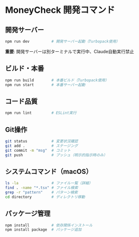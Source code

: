 # MoneyCheck 開発コマンド

## 開発サーバー
```bash
npm run dev          # 開発サーバー起動（Turbopack使用）
```
**重要**: 開発サーバーは別ターミナルで実行中、Claude自動実行禁止

## ビルド・本番
```bash
npm run build        # 本番ビルド（Turbopack使用）
npm run start        # 本番サーバー起動
```

## コード品質
```bash
npm run lint         # ESLint実行
```

## Git操作
```bash
git status           # 変更状況確認
git add .            # ステージング
git commit -m "msg"  # コミット
git push             # プッシュ（明示的指示時のみ）
```

## システムコマンド（macOS）
```bash
ls -la               # ファイル一覧（詳細）
find . -name "*.tsx" # ファイル検索
grep -r "pattern"    # パターン検索
cd directory         # ディレクトリ移動
```

## パッケージ管理
```bash
npm install          # 依存関係インストール
npm install package  # パッケージ追加
```